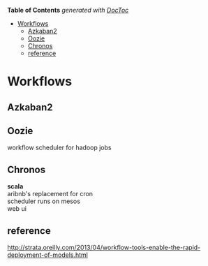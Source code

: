 **Table of Contents**  *generated with [DocToc](http://doctoc.herokuapp.com/)*

- [Workflows](#workflows)
	- [Azkaban2](#azkaban2)
	- [Oozie](#oozie)
	- [Chronos](#chronos)
	- [reference](#reference)

Workflows
=========

Azkaban2
--------

Oozie
-----
workflow scheduler for hadoop jobs  

Chronos
-------
__scala__  
aribnb's replacement for cron  
scheduler runs on mesos  
web ui  

reference
---------
http://strata.oreilly.com/2013/04/workflow-tools-enable-the-rapid-deployment-of-models.html  